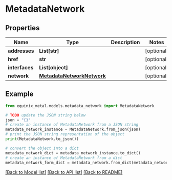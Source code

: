 # MetadataNetwork


## Properties

Name | Type | Description | Notes
------------ | ------------- | ------------- | -------------
**addresses** | **List[str]** |  | [optional] 
**href** | **str** |  | [optional] 
**interfaces** | **List[object]** |  | [optional] 
**network** | [**MetadataNetworkNetwork**](MetadataNetworkNetwork.md) |  | [optional] 

## Example

```python
from equinix_metal.models.metadata_network import MetadataNetwork

# TODO update the JSON string below
json = "{}"
# create an instance of MetadataNetwork from a JSON string
metadata_network_instance = MetadataNetwork.from_json(json)
# print the JSON string representation of the object
print(MetadataNetwork.to_json())

# convert the object into a dict
metadata_network_dict = metadata_network_instance.to_dict()
# create an instance of MetadataNetwork from a dict
metadata_network_form_dict = metadata_network.from_dict(metadata_network_dict)
```
[[Back to Model list]](../README.md#documentation-for-models) [[Back to API list]](../README.md#documentation-for-api-endpoints) [[Back to README]](../README.md)


